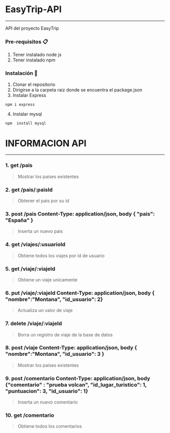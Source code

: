 # EasyTrip-API
---

API del proyecto EasyTrip

### Pre-requisitos 📋
1. Tener instalado node js 
2. Tener instalado npm
### Instalación 🔧
1. Clonar el repositorio
2. Dirigirse a la carpeta raiz donde se encuentra el package.json
3. Instalar Express
```
npm i express
```
4. Instalar mysql
```
npm  install mysql
```

# INFORMACION API
---    
### 1. get /pais
>Mostrar los paises existentes

### 2. get /pais/:paisId
>Obtener el pais por su id

### 3. post /pais   Content-Type: application/json, body { "pais": "España" }
>Inserta un nuevo pais

### 4. get /viajes/:usuarioId
>Obtiene todos los viajes por id de usuario

### 5. get /viaje/:viajeId
>Obtiene un viaje unicamente

### 6. put /viaje/:viajeId Content-Type: application/json, body { "nombre":"Montana", "id_usuario": 2}
>Actualiza un valor de viaje

### 7. delete /viaje/:viajeId
>Borra un registro de viaje de la base de datos

### 8. post /viaje   Content-Type: application/json, body { "nombre":"Montana", "id_usuario": 3 }
>Mostrar los paises existentes

### 9. post /comentario   Content-Type: application/json, body {"comentario" : "prueba volcan", "id_lugar_turistico": 1, "puntuacion": 3, "id_usuario": 1}
>Inserta un nuevo comentario

### 10. get /comentario 
>Obtiene todos los comentarios

